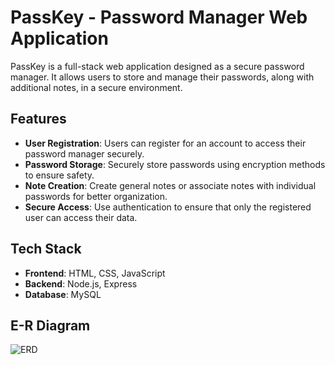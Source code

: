 # PassKey - Password Manager Web Application

PassKey is a full-stack web application designed as a secure password manager. It allows users to store and manage their passwords, along with additional notes, in a secure environment. 

## Features
- **User Registration**: Users can register for an account to access their password manager securely.
- **Password Storage**: Securely store passwords using encryption methods to ensure safety.
- **Note Creation**: Create general notes or associate notes with individual passwords for better organization.
- **Secure Access**: Use authentication to ensure that only the registered user can access their data.

## Tech Stack
- **Frontend**: HTML, CSS, JavaScript
- **Backend**: Node.js, Express
- **Database**: MySQL

## E-R Diagram
![ERD](https://github.com/user-attachments/assets/b7d7ba48-f8b9-4ffa-b69a-f8e43dd3404b)
